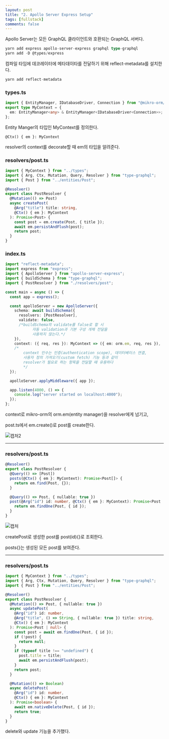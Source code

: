 ```yaml
---
layout: post
title: "2. Apollo Server Express Setup"
tags: [fullstack]
comments: false
---
```


Apollo Server는 모든 GraphQL 클라이언트와 호환되는 GraphQL 서버다.

```ts
yarn add express apollo-server-express graphql type-graphql
yarn add -D @types/express
```

컴파일 타임에 데코레이터에 메타데이타를 전달하기 위해 reflect-metadata를 설치한다.

```ts
yarn add reflect-metadata
```

### types.ts

```ts
import { EntityManager, IDatabaseDriver, Connection } from "@mikro-orm/core";
export type MyContext = {
  em: EntityManager<any> & EntityManager<IDatabaseDriver<Connection>>;
};
```

Entity Manger의 타입인 MyContext를 정의한다.

```
@Ctx() { em }: MyContext
```

resolver의 context를 decorate할 때 em의 타입을 알려준다.

### resolvers/post.ts

```ts
import { MyContext } from "../types";
import { Arg, Ctx, Mutation, Query, Resolver } from "type-graphql";
import { Post } from "../entities/Post";

@Resolver()
export class PostResolver {
  @Mutation(() => Post)
  async createPost(
    @Arg("title") title: string,
    @Ctx() { em }: MyContext
  ): Promise<Post> {
    const post = em.create(Post, { title });
    await em.persistAndFlush(post);
    return post;
  }
}
```

### index.ts

```ts
import "reflect-metadata";
import express from "express";
import { ApolloServer } from "apollo-server-express";
import { buildSchema } from "type-graphql";
import { PostResolver } from "./resolvers/post";

const main = async () => {
  const app = express();

  const apolloServer = new ApolloServer({
    schema: await buildSchema({
      resolvers: [PostResolver],
      validate: false,
      /*buildSchema의 validate를 false로 할 시
            자동 validation과 기본 구성 개체 전달을
            사용하지 않는다.*/
    }),
    context: ({ req, res }): MyContext => ({ em: orm.em, req, res }),
    /*
        context 인수는 인증(authentication scope), 데이터베이스 연결,
        사용자 정의 가져오기(custom fetch) 기능 등과 같이
        resolver가 필요로 하는 항목을 전달할 때 유용하다
        */
  });

  apolloServer.applyMiddleware({ app });

  app.listen(4000, () => {
    console.log("server started on localhost:4000");
  });
};
```

context로 mikro-orm의 orm.em(entity manager)을 resolver에게 넘기고,

post.ts에서 em.create()로 post를 create한다.

![캡처2](https://user-images.githubusercontent.com/26412908/94138769-8f912580-fea3-11ea-8a11-9c6a3e16b952.PNG)

---

### resolvers/post.ts

```ts
@Resolver()
export class PostResolver {
  @Query(() => [Post])
  posts(@Ctx() { em }: MyContext): Promise<Post[]> {
    return em.find(Post, {});
  }

  @Query(() => Post, { nullable: true })
  post(@Arg("id") id: number, @Ctx() { em }: MyContext): Promise<Post | null> {
    return em.findOne(Post, { id });
  }
}
```

![캡처](https://user-images.githubusercontent.com/26412908/94138765-8dc76200-fea3-11ea-9f9c-47092f70d74c.PNG)

createPost로 생성한 post를 post(id){}로 조회한다.

posts{}는 생성된 모든 post를 보여준다.

---

### resolvers/post.ts

```ts
import { MyContext } from "../types";
import { Arg, Ctx, Mutation, Query, Resolver } from "type-graphql";
import { Post } from "../entities/Post";

@Resolver()
export class PostResolver {
  @Mutation(() => Post, { nullable: true })
  async updatePost(
    @Arg("id") id: number,
    @Arg("title", () => String, { nullable: true }) title: string,
    @Ctx() { em }: MyContext
  ): Promise<Post | null> {
    const post = await em.findOne(Post, { id });
    if (!post) {
      return null;
    }
    if (typeof title !== "undefined") {
      post.title = title;
      await em.persistAndFlush(post);
    }
    return post;
  }

  @Mutation(() => Boolean)
  async deletePost(
    @Arg("id") id: number,
    @Ctx() { em }: MyContext
  ): Promise<boolean> {
    await em.nativeDelete(Post, { id });
    return true;
  }
}
```

delete와 update 기능을 추가했다.

